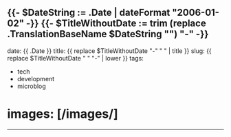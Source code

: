 {{- $DateString := .Date | dateFormat "2006-01-02" -}}
{{- $TitleWithoutDate := trim (replace .TranslationBaseName $DateString "") "-" -}}
---
date: {{ .Date }}
title: {{ replace $TitleWithoutDate "-" " " | title }}
slug: {{ replace $TitleWithoutDate " " "-" | lower }}
tags:
  - tech
  - development
  - microblog
# images: [/images/]
---
